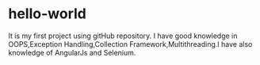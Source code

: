 # hello-world
It is my first project using gitHub repository.
I have good knowledge in OOPS,Exception Handling,Collection Framework,Multithreading.I have also knowledge of AngularJs and Selenium.
